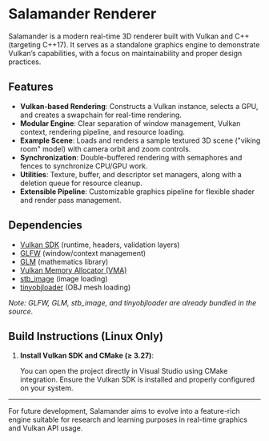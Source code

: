 
  <h1>Salamander Renderer</h1>
  <p>
    Salamander is a modern real-time 3D renderer built with Vulkan and C++ (targeting C++17). 
    It serves as a standalone graphics engine to demonstrate Vulkan’s capabilities, 
    with a focus on maintainability and proper design practices.
  </p>

  <h2>Features</h2>
  <ul>
    <li><strong>Vulkan-based Rendering</strong>: Constructs a Vulkan instance, selects a GPU, and creates a swapchain for real-time rendering.</li>
    <li><strong>Modular Engine</strong>: Clear separation of window management, Vulkan context, rendering pipeline, and resource loading.</li>
    <li><strong>Example Scene</strong>: Loads and renders a sample textured 3D scene ("viking room" model) with camera orbit and zoom controls.</li>
    <li><strong>Synchronization</strong>: Double-buffered rendering with semaphores and fences to synchronize CPU/GPU work.</li>
    <li><strong>Utilities</strong>: Texture, buffer, and descriptor set managers, along with a deletion queue for resource cleanup.</li>
    <li><strong>Extensible Pipeline</strong>: Customizable graphics pipeline for flexible shader and render pass management.</li>
  </ul>

  <h2>Dependencies</h2>
  <ul>
    <li><a href="https://vulkan.lunarg.com/">Vulkan SDK</a> (runtime, headers, validation layers)</li>
    <li><a href="https://www.glfw.org/">GLFW</a> (window/context management)</li>
    <li><a href="https://github.com/g-truc/glm">GLM</a> (mathematics library)</li>
    <li><a href="https://github.com/GPUOpen-LibrariesAndSDKs/VulkanMemoryAllocator">Vulkan Memory Allocator (VMA)</a></li>
    <li><a href="https://github.com/nothings/stb">stb_image</a> (image loading)</li>
    <li><a href="https://github.com/tinyobjloader/tinyobjloader">tinyobjloader</a> (OBJ mesh loading)</li>
  </ul>
  <p><em>Note: GLFW, GLM, stb_image, and tinyobjloader are already bundled in the source.</em></p>

  <h2>Build Instructions (Linux Only)</h2>

  <ol>
    <li><strong>Install Vulkan SDK and CMake (≥ 3.27)</strong>:
      <p>You can open the project directly in Visual Studio using CMake integration. Ensure the Vulkan SDK is installed and properly configured on your system.</p>
    </li>
  </ol>

  <hr>

  <p>
    For future development, Salamander aims to evolve into a feature-rich engine suitable 
    for research and learning purposes in real-time graphics and Vulkan API usage.
  </p>

